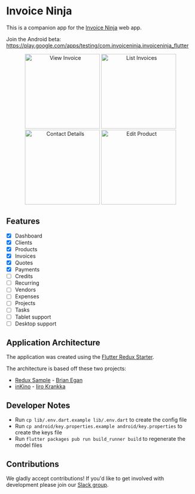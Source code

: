 # Invoice Ninja

This is a companion app for the [Invoice Ninja](https://github.com/invoiceninja/invoiceninja) web app.

Join the Android beta: https://play.google.com/apps/testing/com.invoiceninja.invoiceninja_flutter

<p align="center">
    <img src="https://github.com/invoiceninja/flutter-mobile/blob/master/samples/screenshots/screenshot_01.png" alt="View Invoice" width="200"/>
    <img src="https://github.com/invoiceninja/flutter-mobile/blob/master/samples/screenshots/screenshot_02.png" alt="List Invoices" width="200"/>
    <img src="https://github.com/invoiceninja/flutter-mobile/blob/master/samples/screenshots/screenshot_03.png" alt="Contact Details" width="200"/>
    <img src="https://github.com/invoiceninja/flutter-mobile/blob/master/samples/screenshots/screenshot_04.png" alt="Edit Product" width="200"/>
</p>

## Features

- [x] Dashboard
- [x] Clients
- [x] Products
- [x] Invoices
- [x] Quotes
- [x] Payments
- [ ] Credits
- [ ] Recurring
- [ ] Vendors
- [ ] Expenses
- [ ] Projects
- [ ] Tasks
- [ ] Tablet support
- [ ] Desktop support

## Application Architecture

The application was created using the [Flutter Redux Starter](https://github.com/hillelcoren/flutter-redux-starter).

The architecture is based off these two projects:

- [Redux Sample](https://github.com/brianegan/flutter_architecture_samples/tree/master/example/redux) - [Brian Egan](https://twitter.com/brianegan)
- [inKino](https://github.com/roughike/inKino) - [Iiro Krankka](https://twitter.com/koorankka)

## Developer Notes
- Run `cp lib/.env.dart.example lib/.env.dart` to create the config file
- Run `cp android/key.properties.example android/key.properties` to create the keys file
- Run `flutter packages pub run build_runner build` to regenerate the model files

## Contributions

We gladly accept contributions! If you'd like to get involved with development please join our [Slack group](http://slack.invoiceninja.com/).